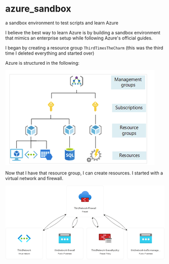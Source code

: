 # azure_sandbox
a sandbox environment to test scripts and learn Azure

I believe the best way to learn Azure is by building a sandbox environment that mimics an enterprise setup while following Azure's official guides.

I began by creating a resource group `ThirdTimesTheCharm` (this was the third time I deleted everything and started over)

Azure is structured in the following:

![Azure Hierarchy](Screenshot_1.png)

Now that I have that resource group, I can create resources. I started with a virtual network and firewall.



![Network Visual](networkvisual.png)

